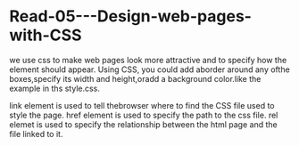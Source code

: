 # Read-05---Design-web-pages-with-CSS
we use css to make web pages look more attractive and to specify how the element should appear. Using CSS, you could add aborder around any ofthe boxes,specify its width and height,oradd a background color.like the example in ths style.css. 

link element is used  to tell thebrowser where to find the CSS
file used to style the page. href element is used to specify the path
to the css file. rel elemet is used to specify the relationship between
the html page and the file linked to it.